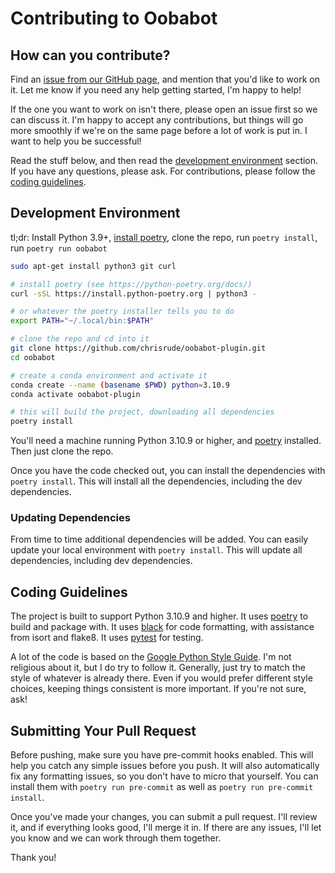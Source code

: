 # Contributing to Oobabot

## How can you contribute?

Find an [issue from our GitHub page](https://github.com/chrisrude/oobabot-plugin/issues), and mention that you'd like to work on it.  Let me know if you need any help getting started, I'm happy to help!

If the one you want to work on isn't there, please open an issue first so we can discuss it.  I'm happy to accept any contributions, but things will go more smoothly if we're on the same page before a lot of work is put in.  I want to help you be successful!

Read the stuff below, and then read the [development environment](#development-environment) section.  If you have any questions, please ask.  For contributions, please follow the [coding guidelines](#coding-guidelines).

## Development Environment

tl;dr: Install Python 3.9+, [install poetry](https://python-poetry.org/docs/), clone the repo, run `poetry install`, run `poetry run oobabot`

```bash
sudo apt-get install python3 git curl

# install poetry (see https://python-poetry.org/docs/)
curl -sSL https://install.python-poetry.org | python3 -

# or whatever the poetry installer tells you to do
export PATH="~/.local/bin:$PATH"

# clone the repo and cd into it
git clone https://github.com/chrisrude/oobabot-plugin.git
cd oobabot

# create a conda environment and activate it
conda create --name (basename $PWD) python=3.10.9
conda activate oobabot-plugin

# this will build the project, downloading all dependencies
poetry install
```

You'll need a machine running Python 3.10.9 or higher, and [poetry](https://python-poetry.org/) installed.  Then just clone the repo.

Once you have the code checked out, you can install the dependencies with `poetry install`.  This will install all the dependencies, including the dev dependencies.

### Updating Dependencies

From time to time additional dependencies will be added.  You can easily update your local environment with `poetry install`.  This will update all dependencies, including dev dependencies.

## Coding Guidelines

The project is built to support Python 3.10.9 and higher.  It uses [poetry](https://python-poetry.org/) to build and package with.  It uses [black](https://github.com/psf/black) for code formatting, with assistance from isort and flake8.  It uses [pytest](https://docs.pytest.org/en/stable/) for testing.

A lot of the code is based on the [Google Python Style Guide](https://google.github.io/styleguide/pyguide.html).  I'm not religious about it, but I do try to follow it.  Generally, just try to match the style of whatever is already there.  Even if you would prefer different style choices, keeping things consistent is more important.  If you're not sure, ask!

## Submitting Your Pull Request

Before pushing, make sure you have pre-commit hooks enabled.  This will help you catch any simple issues before you push.  It will also automatically fix any formatting issues, so you don't have to micro that yourself.  You can install them with `poetry run pre-commit` as well as `poetry run pre-commit install`.

Once you've made your changes, you can submit a pull request.  I'll review it, and if everything looks good, I'll merge it in.  If there are any issues, I'll let you know and we can work through them together.

Thank you!
